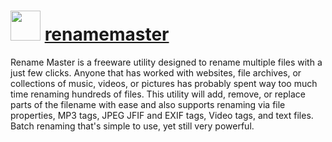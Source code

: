 ﻿# <img src="https://cdn.rawgit.com/chocolatey/chocolatey-coreteampackages/430343e7340dd59994b68ec86842b65ed74466ed/icons/renamemaster.png" width="48" height="48"/> [renamemaster](https://chocolatey.org/packages/renamemaster)

Rename Master is a freeware utility designed to rename multiple files with a just few clicks. Anyone that has worked with websites, file archives, or collections of music, videos, or pictures has probably spent way too much time renaming hundreds of files. This utility will add, remove, or replace parts of the filename with ease and also supports renaming via file properties, MP3 tags, JPEG JFIF and EXIF tags, Video tags, and text files. Batch renaming that's simple to use, yet still very powerful.
